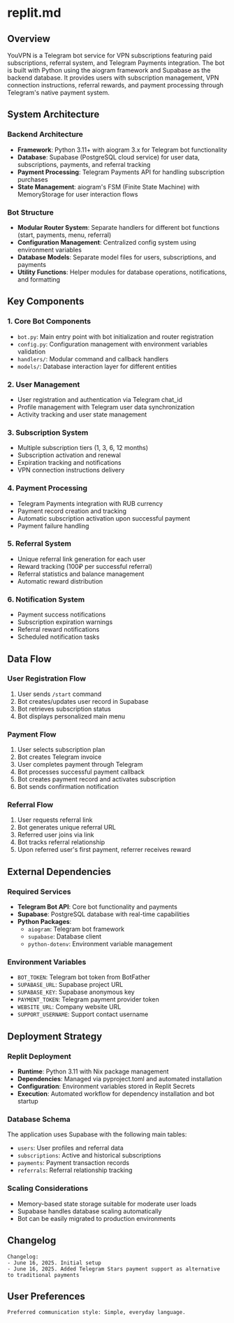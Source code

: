 # replit.md

## Overview

YouVPN is a Telegram bot service for VPN subscriptions featuring paid subscriptions, referral system, and Telegram Payments integration. The bot is built with Python using the aiogram framework and Supabase as the backend database. It provides users with subscription management, VPN connection instructions, referral rewards, and payment processing through Telegram's native payment system.

## System Architecture

### Backend Architecture
- **Framework**: Python 3.11+ with aiogram 3.x for Telegram bot functionality
- **Database**: Supabase (PostgreSQL cloud service) for user data, subscriptions, payments, and referral tracking
- **Payment Processing**: Telegram Payments API for handling subscription purchases
- **State Management**: aiogram's FSM (Finite State Machine) with MemoryStorage for user interaction flows

### Bot Structure
- **Modular Router System**: Separate handlers for different bot functions (start, payments, menu, referral)
- **Configuration Management**: Centralized config system using environment variables
- **Database Models**: Separate model files for users, subscriptions, and payments
- **Utility Functions**: Helper modules for database operations, notifications, and formatting

## Key Components

### 1. Core Bot Components
- `bot.py`: Main entry point with bot initialization and router registration
- `config.py`: Configuration management with environment variables validation
- `handlers/`: Modular command and callback handlers
- `models/`: Database interaction layer for different entities

### 2. User Management
- User registration and authentication via Telegram chat_id
- Profile management with Telegram user data synchronization
- Activity tracking and user state management

### 3. Subscription System
- Multiple subscription tiers (1, 3, 6, 12 months)
- Subscription activation and renewal
- Expiration tracking and notifications
- VPN connection instructions delivery

### 4. Payment Processing
- Telegram Payments integration with RUB currency
- Payment record creation and tracking
- Automatic subscription activation upon successful payment
- Payment failure handling

### 5. Referral System
- Unique referral link generation for each user
- Reward tracking (100₽ per successful referral)
- Referral statistics and balance management
- Automatic reward distribution

### 6. Notification System
- Payment success notifications
- Subscription expiration warnings
- Referral reward notifications
- Scheduled notification tasks

## Data Flow

### User Registration Flow
1. User sends `/start` command
2. Bot creates/updates user record in Supabase
3. Bot retrieves subscription status
4. Bot displays personalized main menu

### Payment Flow
1. User selects subscription plan
2. Bot creates Telegram invoice
3. User completes payment through Telegram
4. Bot processes successful payment callback
5. Bot creates payment record and activates subscription
6. Bot sends confirmation notification

### Referral Flow
1. User requests referral link
2. Bot generates unique referral URL
3. Referred user joins via link
4. Bot tracks referral relationship
5. Upon referred user's first payment, referrer receives reward

## External Dependencies

### Required Services
- **Telegram Bot API**: Core bot functionality and payments
- **Supabase**: PostgreSQL database with real-time capabilities
- **Python Packages**:
  - `aiogram`: Telegram bot framework
  - `supabase`: Database client
  - `python-dotenv`: Environment variable management

### Environment Variables
- `BOT_TOKEN`: Telegram bot token from BotFather
- `SUPABASE_URL`: Supabase project URL
- `SUPABASE_KEY`: Supabase anonymous key
- `PAYMENT_TOKEN`: Telegram payment provider token
- `WEBSITE_URL`: Company website URL
- `SUPPORT_USERNAME`: Support contact username

## Deployment Strategy

### Replit Deployment
- **Runtime**: Python 3.11 with Nix package management
- **Dependencies**: Managed via pyproject.toml and automated installation
- **Configuration**: Environment variables stored in Replit Secrets
- **Execution**: Automated workflow for dependency installation and bot startup

### Database Schema
The application uses Supabase with the following main tables:
- `users`: User profiles and referral data
- `subscriptions`: Active and historical subscriptions
- `payments`: Payment transaction records
- `referrals`: Referral relationship tracking

### Scaling Considerations
- Memory-based state storage suitable for moderate user loads
- Supabase handles database scaling automatically
- Bot can be easily migrated to production environments

## Changelog

```
Changelog:
- June 16, 2025. Initial setup
- June 16, 2025. Added Telegram Stars payment support as alternative to traditional payments
```

## User Preferences

```
Preferred communication style: Simple, everyday language.
```